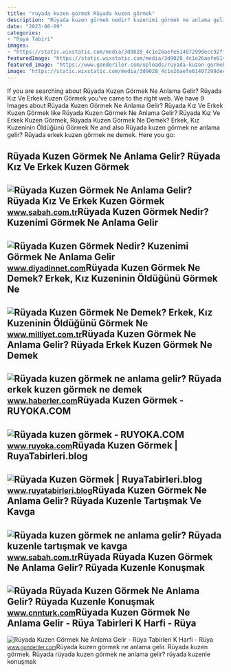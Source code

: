 ```yaml
---
title: "ruyada kuzen gormek Rüyada kuzen görmek"
description: "Rüyada kuzen görmek nedir? kuzenimi görmek ne anlama gelir"
date: "2023-06-09"
categories:
- "Ruya Tabiri"
images:
- "https://static.wixstatic.com/media/3d9028_4c1e26aefe61407299decc92ffc0563e~mv2.png/v1/fill/w_811,h_592,al_c/kuzen.png"
featuredImage: "https://static.wixstatic.com/media/3d9028_4c1e26aefe61407299decc92ffc0563e~mv2.png/v1/fill/w_811,h_592,al_c/kuzen.png"
featured_image: "https://www.gonderiler.com/uploads/ruyada-kuzen-gormek-ne-anlama-gelir.jpg"
image: "https://static.wixstatic.com/media/3d9028_4c1e26aefe61407299decc92ffc0563e~mv2.png/v1/fill/w_811,h_592,al_c/kuzen.png"
---
```


If you are searching about Rüyada Kuzen Görmek Ne Anlama Gelir? Rüyada Kız Ve Erkek Kuzen Görmek you've came to the right web. We have 9 Images about Rüyada Kuzen Görmek Ne Anlama Gelir? Rüyada Kız Ve Erkek Kuzen Görmek like Rüyada Kuzen Görmek Ne Anlama Gelir? Rüyada Kız Ve Erkek Kuzen Görmek, Rüyada Kuzen Görmek Ne Demek? Erkek, Kız Kuzeninin Öldüğünü Görmek Ne and also Rüyada kuzen görmek ne anlama gelir? Rüyada erkek kuzen görmek ne demek. Here you go:

Rüyada Kuzen Görmek Ne Anlama Gelir? Rüyada Kız Ve Erkek Kuzen Görmek
---------------------------------------------------------------------

 ![Rüyada Kuzen Görmek Ne Anlama Gelir? Rüyada Kız Ve Erkek Kuzen Görmek](https://iasbh.tmgrup.com.tr/0cf693/752/395/0/0/724/380?u=https://isbh.tmgrup.com.tr/sbh/2022/05/26/ruyada-kuzen-gormek-ne-anlama-gelir-ruyada-kiz-ve-erkek-kuzen-gormek-konusmak-kavga-etmek-anlami-1653564589596.jpg) <small>www.sabah.com.tr</small>Rüyada Kuzen Görmek Nedir? Kuzenimi Görmek Ne Anlama Gelir
----------------------------------------------------------

 ![Rüyada Kuzen Görmek Nedir? Kuzenimi Görmek Ne Anlama Gelir](https://www.diyadinnet.com/d/ruya/ruyada-kuzen-gormek-nedir-kuzenimi-gormek-ne-anlama-gelir-6701.jpg) <small>www.diyadinnet.com</small>Rüyada Kuzen Görmek Ne Demek? Erkek, Kız Kuzeninin Öldüğünü Görmek Ne
---------------------------------------------------------------------

 ![Rüyada Kuzen Görmek Ne Demek? Erkek, Kız Kuzeninin Öldüğünü Görmek Ne](https://i2.milimaj.com/i/milliyet/75/0x410/5f484b685542830f14d036f7.jpg) <small>www.milliyet.com.tr</small>Rüyada Kuzen Görmek Ne Anlama Gelir? Rüyada Erkek Kuzen Görmek Ne Demek
-----------------------------------------------------------------------

 ![Rüyada kuzen görmek ne anlama gelir? Rüyada erkek kuzen görmek ne demek](https://i.hbrcdn.com/haber/2022/10/07/ruyada-kuzen-gormek-ne-anlama-gelir-ruyada-erkek-15341170_1852_amp.jpg) <small>www.haberler.com</small>Rüyada Kuzen Görmek - RUYOKA.COM
--------------------------------

 ![Rüyada kuzen görmek - RUYOKA.COM](https://static.wixstatic.com/media/3d9028_4c1e26aefe61407299decc92ffc0563e~mv2.png/v1/fill/w_811,h_592,al_c/kuzen.png) <small>www.ruyoka.com</small>Rüyada Kuzen Görmek | RuyaTabirleri.blog
----------------------------------------

 ![Rüyada Kuzen Görmek | RuyaTabirleri.blog](https://www.ruyatabirleri.blog/wp-content/uploads/2018/04/ruyada-kuzen-gormek.jpg) <small>www.ruyatabirleri.blog</small>Rüyada Kuzen Görmek Ne Anlama Gelir? Rüyada Kuzenle Tartışmak Ve Kavga
----------------------------------------------------------------------

 ![Rüyada kuzen görmek ne anlama gelir? Rüyada kuzenle tartışmak ve kavga](https://iasbh.tmgrup.com.tr/5c2c19/650/344/0/131/1265/795?u=https://isbh.tmgrup.com.tr/sbh/2021/08/30/ruyada-kuzen-gormek-ne-anlama-gelir-ruyada-kuzenle-kavga-etmek-ne-demek-1630306248284.jpg) <small>www.sabah.com.tr</small>Rüyada Rüyada Kuzen Görmek Ne Anlama Gelir? Rüyada Kuzenle Konuşmak
-------------------------------------------------------------------

 ![Rüyada Rüyada Kuzen Görmek Ne Anlama Gelir? Rüyada Kuzenle Konuşmak](https://i.cnnturk.com/i/cnnturk/75/740x416/61891c825cf3b017dc097870.jpg) <small>www.cnnturk.com</small>Rüyada Kuzen Görmek Ne Anlama Gelir - Rüya Tabirleri K Harfi - Rüya
-------------------------------------------------------------------

 ![Rüyada Kuzen Görmek Ne Anlama Gelir - Rüya Tabirleri K Harfi - Rüya](https://www.gonderiler.com/uploads/ruyada-kuzen-gormek-ne-anlama-gelir.jpg) <small>www.gonderiler.com</small>Rüyada kuzen görmek ne anlama gelir. Rüyada kuzen görmek. Rüyada rüyada kuzen görmek ne anlama gelir? rüyada kuzenle konuşmak
